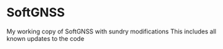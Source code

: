 # SoftGNSS
My working copy of SoftGNSS with sundry modifications
This includes all known updates to the code
